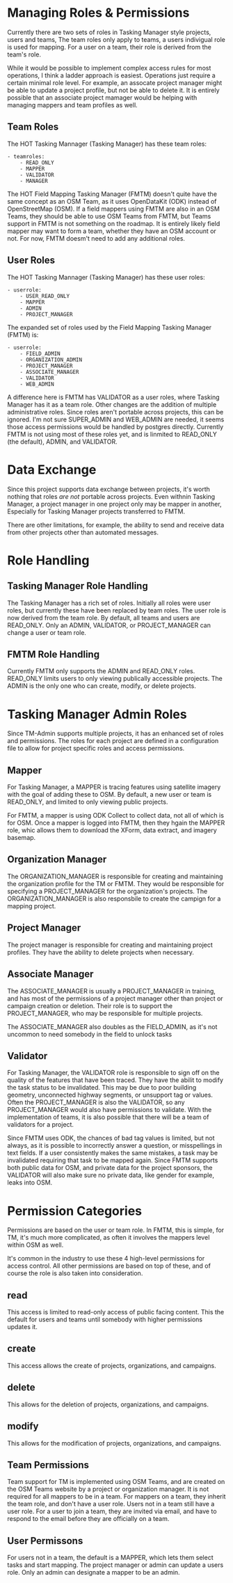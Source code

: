 # Managing Roles & Permissions

Currently there are two sets of roles in Tasking Manager style
projects, users and teams, The team roles only apply to teams, a
users indivigual role is used for mapping. For a user on a team, their
role is derived from the team's role.

While it would be possible to implement complex access rules for most
operations, I think a ladder approach is easiest. Operations just
require a certain minimal role level. For example, an assocate
project manager might be able to update a project profile, but not be
able to delete it. It is entirely possible that an associate project
mamager would be helping with managing mappers and team profiles as
well.

## Team Roles

The HOT Tasking Mannager (Tasking Manager) has these team roles:

	- teamroles:
		- READ_ONLY
		- MAPPER
		- VALIDATOR
		- MANAGER

The HOT Field Mapping Tasking Manager (FMTM) doesn't quite have the
same concept as an OSM Team, as it uses OpenDataKit (ODK) instead of
OpenStreetMap (OSM). If a field mappers using FMTM are also in an OSM
Teams, they should be able to use OSM Teams from FMTM, but Teams
support in FMTM is not something on the roadmap. It is entirely likely
field mapper may want to form a team, whether they have an OSM account
or not. For now, FMTM doesm't need to add any additional roles. 

## User Roles

The HOT Tasking Mannager (Tasking Manager) has these user roles:

	- userrole:
		- USER_READ_ONLY
		- MAPPER
		- ADMIN
		- PROJECT_MANAGER

The expanded set of roles used by the Field Mapping Tasking Manager
(FMTM) is:

	- userrole:
		- FIELD_ADMIN
		- ORGANIZATION_ADMIN
		- PROJECT_MANAGER
		- ASSOCIATE_MANAGER
		- VALIDATOR
		- WEB_ADMIN

A difference here is FMTM has VALIDATOR as a user roles, where Tasking
Manager has it as a team role. Other changes are the addition of
multiple administrative roles. Since roles aren't portable across
projects, this can be ignored. I'm not sure SUPER_ADMIN and
WEB_ADMIN are needed, it seems those access permissions would be
handled by postgres directly. Currently FMTM is not using most of
these roles yet, and is linmited to READ_ONLY (the default), ADMIN,
and VALIDATOR.

# Data Exchange

Since this project supports data exchange between projects, it's worth
nothing that roles *are not* portable across projects. Even withnin
Tasking Manager, a project manager in one project only may be  mapper
in another, Especially for Tasking Manager projects transferred to
FMTM.

There are other limitations, for example, the ability to send and
receive data from other projects other than automated messages.

# Role Handling

## Tasking Manager Role Handling

The Tasking Manager has a rich set of roles. Initially all roles were
user roles, but currently these have been replaced by team roles. The
user role is now derived from the team role. By default, all teams and
users are READ_ONLY. Only an ADMIN, VALIDATOR, or PROJECT_MANAGER
can change a user or team role.

## FMTM Role Handling

Currently FMTM only supports the ADMIN and READ_ONLY roles. READ_ONLY
limits users to only viewing publically accessible projects. The ADMIN
is the only one who can create, modify, or delete projects.

# Tasking Manager Admin Roles

Since TM-Admin supports multiple projects, it has an
enhanced set of roles and permissions. The roles for each project are
defined in a configuration file to allow for project specific roles
and access permissions.

## Mapper

For Tasking Manager, a MAPPER is tracing features using satellite
imagery with the goal of adding these to OSM. By default, a new user
or team is READ_ONLY, and limited to only viewing public projects.

For FMTM, a mapper is using ODK Collect to collect data, not all of
which is for OSM. Once a mapper is logged into FMTM, then they hgain
the MAPPER role, whic allows them to download the XForm, data extract,
and imagery basemap.

## Organization Manager

The ORGANIZATION_MANAGER is responsible for creating and maintaining
the organization profile for the TM or FMTM. They would be
responsible for specifying a PROJECT_MANAGER for the organization's
projects. The ORGANIZATION_MANAGER is also responsbile to create the
campign for a mapping project.

## Project Manager

The project manager is responsible for creating and maintaining
project profiles. They have the ability to delete projects when
necessary.

## Associate Manager

The ASSOCIATE_MANAGER is usually a PROJECT_MANAGER in training, and
has most of the permissions of a project manager other than project
or campaign creation or deletion. Their role is to support the
PROJECT_MANAGER, who may be responsible for multiple projects.

The ASSOCIATE_MANAGER also doubles as the FIELD_ADMIN, as it's not
uncommon to need somebody in the field to unlock tasks

## Validator

For Tasking Manager, the VALIDATOR role is responsible to sign off on
the quality of the features that have been traced. They have the
abilit to modify the task status to be invalidated. This may be due to
poor building geometry, unconnected highway segments, or unsupport tag
or values. Often the PROJECT_MANAGER is also the VALIDATOR, so any
PROJECT_MANAGER would also have permissions to validate. With the
implementation of teams, it is also possible that there will be a team
of validators for a project.

Since FMTM uses ODK, the chances of bad tag values is limited, but
not always, as it is possible to incorrectly answer a question, or
misspellings in text fields. If a user consistently makes the same
mistakes, a task may be invalidated requiring that task to be mapped
again. Since FMTM supports both public data for OSM, and private data
for the project sponsors, the VALIDATOR will also make sure no private
data, like gender for example, leaks into OSM.

# Permission Categories

Permissions are based on the user or team role. In FMTM, this is
simple, for TM, it's much more complicated, as often it involves the
mappers level within OSM as well.

It's common in the industry to use these 4 high-level permissions for
access control. All other permissions are based on top of these, and
of course the role is also taken into consideration.

## read

This access is limited to read-only access of public facing
content. This the default for users and teams until somebody with
higher permissions updates it.

## create

This access allows the create of projects, organizations, and
campaigns.

## delete

This allows for the deletion of projects, organizations, and
campaigns.

## modify

This allows for the modification of projects, organizations, and
campaigns.

## Team Permissions

Team support for TM is implemented using OSM Teams, and are created on
the OSM Teams website by a project or organization manager. It is not
required for all mappers to be in a team. For mappers on a team, they
inherit the team role, and don't have a user role. Users not in a team
still have a user role. For a user to join a team, they are invited
via email, and have to respond to the email before they are officially
on a team.

## User Permissons

For users not in a team, the default is a MAPPER, which lets them
select tasks and start mapping. The project manager or admin can
update a users role. Only an admin can designate a mapper to be an
admin.
